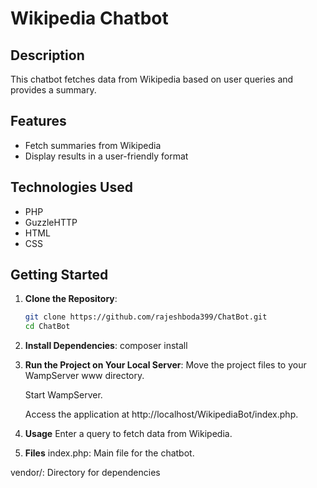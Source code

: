 # Wikipedia Chatbot

## Description
This chatbot fetches data from Wikipedia based on user queries and provides a summary.

## Features
- Fetch summaries from Wikipedia
- Display results in a user-friendly format

## Technologies Used
- PHP
- GuzzleHTTP
- HTML
- CSS

## Getting Started
1. **Clone the Repository**:
   ```sh
   git clone https://github.com/rajeshboda399/ChatBot.git
   cd ChatBot

2. **Install Dependencies**:
   composer install

4. **Run the Project on Your Local Server**:
   Move the project files to your WampServer www directory.

    Start WampServer.

    Access the application at http://localhost/WikipediaBot/index.php.
6. **Usage**
Enter a query to fetch data from Wikipedia.

5. **Files**
index.php: Main file for the chatbot.

vendor/: Directory for dependencies
